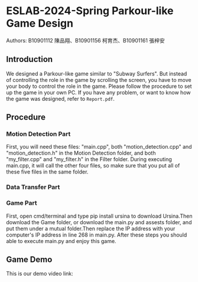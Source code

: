 # ESLAB-2024-Spring Parkour-like Game Design
Authors: B10901112 陳品翔、B10901156 柯育杰、B10901161 張梓安  

## Introduction
We designed a Parkour-like game similar to "Subway Surfers". But instead of controlling the role in the game by scrolling the screen, you have to move your body to control the role in the game. Please follow the procedure to set up the game in your own PC. If you have any problem, or want to know how the game was designed, refer to ``Report.pdf``.  

## Procedure
### Motion Detection Part
First, you will need these files: "main.cpp", both "motion_detection.cpp" and "motion_detection.h" in the Motion Detection folder, and both "my_filter.cpp" and "my_filter.h" in the Filter folder. During executing main.cpp, it will call the other four files, so make sure that you put all of these five files in the same folder.  

### Data Transfer Part
  
### Game Part
First, open cmd/terminal and type pip install ursina to download Ursina.Then download the Game folder, or download the main.py and assests folder, and put them under a mutual folder.Then replace the IP address with your computer's IP address in line 268 in main.py. After these steps you should able to execute main.py and enjoy this game.  

## Game Demo
This is our demo video link:
